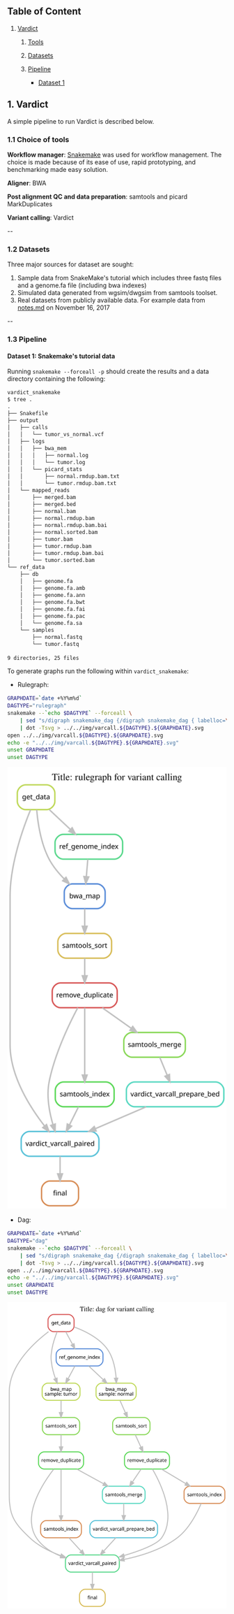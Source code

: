 ## Table of Content

1. [Vardict](#1.Vardict)
	1. [Tools](#1.1.tools)

	2. [Datasets](#1.2.datasets)

	3. [Pipeline](#1.3.pipeline)
		* [Dataset 1](#1.3.1.SnakemakeData)

## 1. Vardict <a name="1.Vardict"></a>

A simple pipeline to run Vardict is described below.

### 1.1 Choice of tools <a name="1.1.Tools"></a>

**Workflow manager**: [Snakemake](http://snakemake.readthedocs.io/en/stable/index.html) was used for workflow management. The choice is made because of its ease of use, rapid prototyping, and benchmarking made easy solution.

**Aligner**: BWA

**Post alignment QC and data preparation**: samtools and picard MarkDuplicates

**Variant calling**: Vardict

--
### 1.2 Datasets <a name="1.2.datasets"></a>

Three major sources for dataset are sought:

1. Sample data from SnakeMake's tutorial which includes three fastq files and a genome.fa file (including bwa indexes)
2. Simulated data generated from wgsim/dwgsim from samtools toolset.
3. Real datasets from publicly available data. For example data from [notes.md](../../../notes/2017_November.md) on November 16, 2017

--
### 1.3 Pipeline <a name="1.3.pipeline"></a>

#### Dataset 1: Snakemake's tutorial data <a name="1.3.1.SnakemakeData"></a>

Running ```snakemake --forceall -p``` should create the results and a data directory containing the following:

```
vardict_snakemake
$ tree .
.
├── Snakefile
├── output
│   ├── calls
│   │   └── tumor_vs_normal.vcf
│   ├── logs
│   │   ├── bwa_mem
│   │   │   ├── normal.log
│   │   │   └── tumor.log
│   │   └── picard_stats
│   │       ├── normal.rmdup.bam.txt
│   │       └── tumor.rmdup.bam.txt
│   └── mapped_reads
│       ├── merged.bam
│       ├── merged.bed
│       ├── normal.bam
│       ├── normal.rmdup.bam
│       ├── normal.rmdup.bam.bai
│       ├── normal.sorted.bam
│       ├── tumor.bam
│       ├── tumor.rmdup.bam
│       ├── tumor.rmdup.bam.bai
│       └── tumor.sorted.bam
└── ref_data
    ├── db
    │   ├── genome.fa
    │   ├── genome.fa.amb
    │   ├── genome.fa.ann
    │   ├── genome.fa.bwt
    │   ├── genome.fa.fai
    │   ├── genome.fa.pac
    │   └── genome.fa.sa
    └── samples
        ├── normal.fastq
        └── tumor.fastq

9 directories, 25 files
```

To generate graphs run the following within ```vardict_snakemake```:

* Rulegraph:

```bash
GRAPHDATE=`date +%Y%m%d`
DAGTYPE="rulegraph"
snakemake --`echo $DAGTYPE` --forceall \
	| sed "s/digraph snakemake_dag {/digraph snakemake_dag { labelloc=\"t\"\; label=\"Title: ${DAGTYPE} for variant calling\"\;/g" \
	| dot -Tsvg > ../../img/varcall.${DAGTYPE}.${GRAPHDATE}.svg
open ../../img/varcall.${DAGTYPE}.${GRAPHDATE}.svg
echo -e "../../img/varcall.${DAGTYPE}.${GRAPHDATE}.svg"
unset GRAPHDATE
unset DAGTYPE
``` 
![vardict](../img/varcall.rulegraph.20171201.svg)

* Dag:

```bash
GRAPHDATE=`date +%Y%m%d`
DAGTYPE="dag"
snakemake --`echo $DAGTYPE` --forceall \
	| sed "s/digraph snakemake_dag {/digraph snakemake_dag { labelloc=\"t\"\; label=\"Title: ${DAGTYPE} for variant calling\"\;/g" \
	| dot -Tsvg > ../../img/varcall.${DAGTYPE}.${GRAPHDATE}.svg
open ../../img/varcall.${DAGTYPE}.${GRAPHDATE}.svg
echo -e "../../img/varcall.${DAGTYPE}.${GRAPHDATE}.svg"
unset GRAPHDATE
unset DAGTYPE
``` 
![vardict](../img/varcall.dag.20171201.svg)
